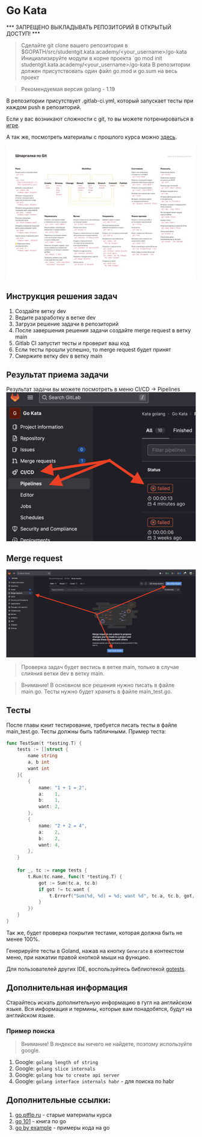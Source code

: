 # Go Kata

*** ЗАПРЕЩЕНО ВЫКЛАДЫВАТЬ РЕПОЗИТОРИЙ В ОТКРЫТЫЙ ДОСТУП! ***

> Сделайте git clone вашего репозитория в $GOPATH/src/studentgit.kata.academy/<your_username>/go-kata
> Инициализируйте модули в корне проекта `go mod init studentgit.kata.academy/<your_username>/go-kata 
> В репозитории должен присутствовать один файл go.mod и go.sum на весь проект

> Рекомендуемая версия golang - 1.19

В репозитории присутствует .gitlab-ci.yml, который запускает тесты при каждом push в репозиторий.

Если у вас возникают сложности с git, то вы можете потренироваться в [игре](https://learngitbranching.js.org/?locale=ru_RU).

А так же, посмотреть материалы с прошлого курса можно [здесь](https://go.ptflp.ru/course1/4/4.1/).

![img.png](img.png)

## Инструкция решения задач
1. Создайте ветку dev
2. Ведите разработку в ветке dev
3. Загрузи решение задачи в репозиторий
4. После завершения решения задачи создайте merge request в ветку main
5. Gitlab CI запустит тесты и проверит ваш код
6. Если тесты прошли успешно, то merge request будет принят
7. Смержите ветку dev в ветку main

## Результат приема задачи
Результат задачи вы можете посмотреть в меню CI/CD -> Pipelines
![image-1.png](./image-1.png)

## Merge request
![image.png](./image.png)

> Проверка задач будет вестись в ветке main, только в случае слияния ветки dev в ветку main.

> Внимание! В основном все решения нужно писать в файле main.go. Тесты нужно будет хранить в файле main_test.go.

## Тесты
После главы юнит тестирование, требуется писать тесты в файле main_test.go. Тесты должны быть табличными. Пример теста:
```go
func TestSum(t *testing.T) {
    tests := []struct {
        name string
        a, b int
        want int
    }{
        {
            name: "1 + 1 = 2",
            a:    1,
            b:    1,
            want: 2,
        },
        {
            name: "2 + 2 = 4",
            a:    2,
            b:    2,
            want: 4,
        },
    }

    for _, tc := range tests {
        t.Run(tc.name, func(t *testing.T) {
            got := Sum(tc.a, tc.b)
            if got != tc.want {
                t.Errorf("Sum(%d, %d) = %d; want %d", tc.a, tc.b, got, tc.want)
            }
        })
    }
}
```
Так же, будет проверка покрытия тестами, которая должна быть не менее 100%.

Генерируйте тесты в Goland, нажав на кнопку `Generate` в контекстом меню, при нажатии правой кнопкой мыши на функцию.

Для пользователей других IDE, воспользуйтесь библиотекой [gotests](https://github.com/cweill/gotests).

## Дополнительная информация
Старайтесь искать дополнительную информацию в гугл на английском языке. Вся информация и термины, которые вам понадобятся, будут на английском языке.

### Пример поиска
> Внимание! В яндексе вы ничего не найдете, поэтому используйте google.
1. Google: `golang length of string`
2. Google: `golang slice internals`
3. Google: `golang how to create api server`
4. Google: `golang interface internals habr` - для поиска по habr

## Дополнительные ссылки:
1. [go.ptflp.ru](https://go.ptflp.ru) - старые материалы курса
2. [go 101](https://go101.org/article/101.html) - книга по go
3. [go by example](https://gobyexample.ru/) - примеры кода на go
